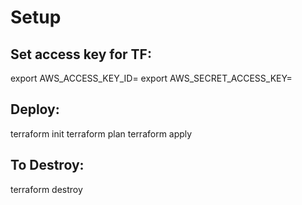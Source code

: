 # Setup
## Set access key for TF:
export AWS_ACCESS_KEY_ID=
export AWS_SECRET_ACCESS_KEY=

## Deploy:
terraform init
terraform plan
terraform apply

## To Destroy:
terraform destroy
